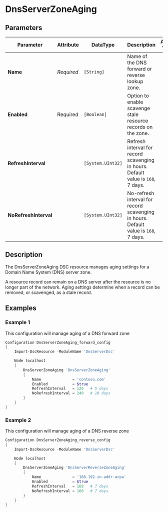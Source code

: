 # DnsServerZoneAging

## Parameters

| Parameter             | Attribute  | DataType          | Description                                                                         | Allowed Values |
| --------------------- | ---------- | ----------------- | ----------------------------------------------------------------------------------- | -------------- |
| **Name**              | *Required* | `[String]`        | Name of the DNS forward or reverse lookup zone.                                     |                |
| **Enabled**           | Required   | `[Boolean]`       | Option to enable scavenge stale resource records on the zone.                       |                |
| **RefreshInterval**   |            | `[System.UInt32]` | Refresh interval for record scavenging in hours. Default value is `168`, 7 days.    |                |
| **NoRefreshInterval** |            | `[System.UInt32]` | No-refresh interval for record scavenging in hours. Default value is `168`, 7 days. |                |

## Description

The DnsServerZoneAging DSC resource manages aging settings for a Domain Name System (DNS) server zone.

A resource record can remain on a DNS server after the resource is no longer part of the network. Aging settings determine when a record can be removed, or scavenged, as a stale record.

## Examples

### Example 1

This configuration will manage aging of a DNS forward zone

```powershell
Configuration DnsServerZoneAging_forward_config
{
    Import-DscResource -ModuleName 'DnsServerDsc'

    Node localhost
    {
        DnsServerZoneAging 'DnsServerZoneAging'
        {
            Name              = 'contoso.com'
            Enabled           = $true
            RefreshInterval   = 120   # 5 days
            NoRefreshInterval = 240   # 10 days
        }
    }
}
```

### Example 2

This configuration will manage aging of a DNS reverse zone

```powershell
Configuration DnsServerZoneAging_reverse_config
{
    Import-DscResource -ModuleName 'DnsServerDsc'

    Node localhost
    {
        DnsServerZoneAging 'DnsServerReverseZoneAging'
        {
            Name              = '168.192.in-addr-arpa'
            Enabled           = $true
            RefreshInterval   = 168   # 7 days
            NoRefreshInterval = 168   # 7 days
        }
    }
}
```

